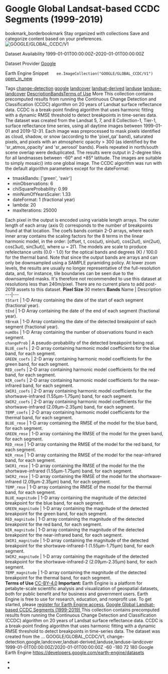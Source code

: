  
#  Google Global Landsat-based CCDC Segments (1999-2019) 
bookmark_borderbookmark Stay organized with collections  Save and categorize content based on your preferences.
![GOOGLE/GLOBAL_CCDC/V1](https://developers.google.com/earth-engine/datasets/images/GOOGLE/GOOGLE_GLOBAL_CCDC_V1_sample.png) 

Dataset Availability
    1999-01-01T00:00:00Z–2020-01-01T00:00:00Z 

Dataset Provider
     [ Google ](https://earthengine.google.com/) 

Earth Engine Snippet
     `    ee.ImageCollection("GOOGLE/GLOBAL_CCDC/V1")   ` [ open_in_new ](https://code.earthengine.google.com/?scriptPath=Examples:Datasets/GOOGLE/GOOGLE_GLOBAL_CCDC_V1) 

Tags
     [change-detection](https://developers.google.com/earth-engine/datasets/tags/change-detection) [google](https://developers.google.com/earth-engine/datasets/tags/google) [landcover](https://developers.google.com/earth-engine/datasets/tags/landcover) [landsat-derived](https://developers.google.com/earth-engine/datasets/tags/landsat-derived) [landuse](https://developers.google.com/earth-engine/datasets/tags/landuse) [landuse-landcover](https://developers.google.com/earth-engine/datasets/tags/landuse-landcover)
[Description](https://developers.google.com/earth-engine/datasets/catalog/GOOGLE_GLOBAL_CCDC_V1#description)[Bands](https://developers.google.com/earth-engine/datasets/catalog/GOOGLE_GLOBAL_CCDC_V1#bands)[Terms of Use](https://developers.google.com/earth-engine/datasets/catalog/GOOGLE_GLOBAL_CCDC_V1#terms-of-use) More
This collection contains precomputed results from running the Continuous Change Detection and Classification (CCDC) algorithm on 20 years of Landsat surface reflectance data. CCDC is a break-point finding algorithm that uses harmonic fitting with a dynamic RMSE threshold to detect breakpoints in time-series data.
The dataset was created from the Landsat 5, 7, and 8 Collection-1, Tier-1, surface reflectance time series, using all daytime images between 1999-01-01 and 2019-12-31. Each image was preprocessed to mask pixels identified as cloud, shadow, or snow (according to the 'pixel_qa' band), saturated pixels, and pixels with an atmospheric opacity > 300 (as identified by the 'sr_atmos_opacity' and 'sr_aerosol' bands). Pixels repeated in north/south scene overlap were deduplicated. The results were output in 2-degree tiles for all landmasses between -60° and +85° latitude. The images are suitable to simply mosaic() into one global image.
The CCDC algorithm was run with the default algorithm parameters except for the dateFormat:
  * tmaskBands: ['green', 'swir']
  * minObservations: 6
  * chiSquareProbability: 0.99
  * minNumOfYearsScaler: 1.33
  * dateFormat: 1 (fractional year)
  * lambda: 20
  * maxIterations: 25000


Each pixel in the output is encoded using variable length arrays. The outer length of each array (axis 0) corresponds to the number of breakpoints found at that location. The coefs bands contain 2-D arrays, where each inner array contains the scaling factors for the 8 terms in the linear harmonic model, in the order: [offset, t, cos(ωt), sin(ωt), cos(2ωt), sin(2ωt), cos(3ωt), sin(3ωt)], where ω = 2Π. The models are scale to produce refelectance units (0.0 - 1.0) for the optical bands and degrees (K) / 100.0 for the thermal band.
Note that since the output bands are arrays and can only be downsampled using a SAMPLE pyramiding policy. At lower zoom levels, the results are usually no longer representative of the full-resolution data, and, for instance, tile boundaries can be seen due to the downsampled masks. It's therefore not recommended to use this dataset at resolutions less than 240m/pixel.
There are no current plans to add post-2019 assets to this dataset.
**Pixel Size** 30 meters 
**Bands**
Name | Description  
---|---  
`tStart` | 1-D Array containing the date of the start of each segment (fractional year).  
`tEnd` | 1-D Array containing the date of the end of each segment (fractional year).  
`tBreak` | 1-D Array containing the date of the detected breakpoint of each segment (fractional year).  
`numObs` | 1-D Array containing the number of observations found in each segment.  
`changeProb` | A pseudo-probability of the detected breakpoint being real.  
`BLUE_coefs` | 2-D array containing harmonic model coefficients for the blue band, for each segment.  
`GREEN_coefs` | 2-D array containing harmonic model coefficients for the green band, for each segment.  
`RED_coefs` | 2-D array containing harmonic model coefficients for the red band, for each segment.  
`NIR_coefs` | 2-D array containing harmonic model coefficients for the near-infrared band, for each segment.  
`SWIR1_coefs` | 2-D array containing harmonic model coefficients for the shortwave-infrared (1.55μm-1.75μm) band, for each segment.  
`SWIR2_coefs` | 2-D array containing harmonic model coefficients for the shortwave-infrared (2.09μm-2.35μm) band, for each segment.  
`TEMP_coefs` | 2-D array containing harmonic model coefficients for the thermal band, for each segment.  
`BLUE_rmse` | 1-D array containing the RMSE of the model for the blue band, for each segment.  
`GREEN_rmse` | 1-D array containing the RMSE of the model for the green band, for each segment.  
`RED_rmse` | 1-D array containing the RMSE of the model for the red band, for each segment.  
`NIR_rmse` | 1-D array containing the RMSE of the model for the near-infrared band, for each segment.  
`SWIR1_rmse` | 1-D array containing the RMSE of the model for the the shortwave-infrared (1.55μm-1.75μm) band, for each segment.  
`SWIR2_rmse` | 1-D array containing the RMSE of the model for the shortwave-infrared (2.09μm-2.35μm) band, for each segment.  
`TEMP_rmse` | 1-D array containing the RMSE of the model for the thermal band, for each segment.  
`BLUE_magnitude` | 1-D array containing the magnitude of the detected breakpoint for the blue band, for each segment.  
`GREEN_magnitude` | 1-D array containing the magnitude of the detected breakpoint for the green band, for each segment.  
`RED_magnitude` | 1-D array containing the magnitude of the detected breakpoint for the red band, for each segment.  
`NIR_magnitude` | 1-D array containing the magnitude of the detected breakpoint for the near-infrared band, for each segment.  
`SWIR1_magnitude` | 1-D array containing the magnitude of the detected breakpoint for the shortwave-infrared-1 (1.55μm-1.75μm) band, for each segment.  
`SWIR2_magnitude` | 1-D array containing the magnitude of the detected breakpoint for the shortwave-infrared-2 (2.09μm-2.35μm) band, for each segment.  
`TEMP_magnitude` | 1-D array containing the magnitude of the detected breakpoint for the thermal band, for each segment.  
**Terms of Use**
[CC-BY-4.0](https://spdx.org/licenses/CC-BY-4.0.html)
**Important:** Earth Engine is a platform for petabyte-scale scientific analysis and visualization of geospatial datasets, both for public benefit and for business and government users. Earth Engine is free to use for research, education, and nonprofit use. To get started, please [register for Earth Engine access.](https://console.cloud.google.com/earth-engine)
[ Google Global Landsat-based CCDC Segments (1999-2019) ](https://developers.google.com/earth-engine/datasets/catalog/GOOGLE_GLOBAL_CCDC_V1)
This collection contains precomputed results from running the Continuous Change Detection and Classification (CCDC) algorithm on 20 years of Landsat surface reflectance data. CCDC is a break-point finding algorithm that uses harmonic fitting with a dynamic RMSE threshold to detect breakpoints in time-series data. The dataset was created from the …
GOOGLE/GLOBAL_CCDC/V1, change-detection,google,landcover,landsat-derived,landuse,landuse-landcover 
1999-01-01T00:00:00Z/2020-01-01T00:00:00Z
-60 -180 72 180 
Google Earth Engine
https://developers.google.com/earth-engine/datasets
  * [ ](https://doi.org/https://earthengine.google.com/)
  * [ ](https://doi.org/https://developers.google.com/earth-engine/datasets/catalog/GOOGLE_GLOBAL_CCDC_V1)


